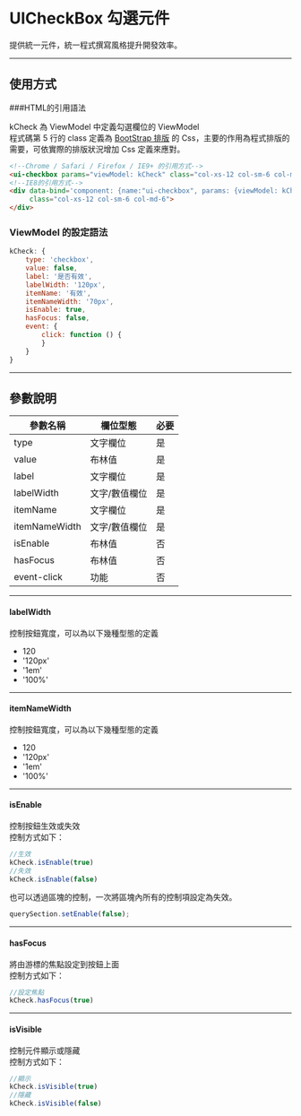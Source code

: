 # UICheckBox 勾選元件

提供統一元件，統一程式撰寫風格提升開發效率。

---

## 使用方式

###HTML的引用語法

kCheck 為 ViewModel 中定義勾選欄位的 ViewModel  
程式碼第 5 行的 class 定義為 [BootStrap 排版](http://getbootstrap.com/css/) 的 Css，主要的作用為程式排版的需要，可依實際的排版狀況增加 Css 定義來應對。

```html
<!--Chrome / Safari / Firefox / IE9+ 的引用方式-->
<ui-checkbox params="viewModel: kCheck" class="col-xs-12 col-sm-6 col-md-6"></ui-checkbox>
<!--IE8的引用方式-->
<div data-bind='component: {name:"ui-checkbox", params: {viewModel: kCheck}}' 
     class="col-xs-12 col-sm-6 col-md-6">
</div>
```

### ViewModel 的設定語法

```javascript
kCheck: {
    type: 'checkbox',
    value: false,
    label: '是否有效',
    labelWidth: '120px',
    itemName: '有效',
    itemNameWidth: '70px',
    isEnable: true,
    hasFocus: false,
    event: {
        click: function () {
        }
    }
}
```
---
## 參數說明

|參數名稱|欄位型態|必要|
|---|---|---|
|type|文字欄位|是|
|value|布林值|是|
|label|文字欄位|是|
|labelWidth|文字/數值欄位|是|
|itemName|文字欄位|是|
|itemNameWidth|文字/數值欄位|是|
|isEnable|布林值|否|
|hasFocus|布林值|否|
|event-click|功能|否|

---
#### labelWidth
控制按鈕寬度，可以為以下幾種型態的定義
* 120
* '120px'
* '1em'
* '100%'

---
#### itemNameWidth
控制按鈕寬度，可以為以下幾種型態的定義
* 120
* '120px'
* '1em'
* '100%'

---
#### isEnable
控制按鈕生效或失效  
控制方式如下：
```javascript
//生效 
kCheck.isEnable(true)
//失效 
kCheck.isEnable(false)
```

也可以透過區塊的控制，一次將區塊內所有的控制項設定為失效。  
```javascript
querySection.setEnable(false);
```

---
#### hasFocus
將由游標的焦點設定到按鈕上面  
控制方式如下：
```javascript
//設定焦點 
kCheck.hasFocus(true)
```

---
#### isVisible
控制元件顯示或隱藏  
控制方式如下：
```javascript
//顯示 
kCheck.isVisible(true)
//隱藏 
kCheck.isVisible(false)
```